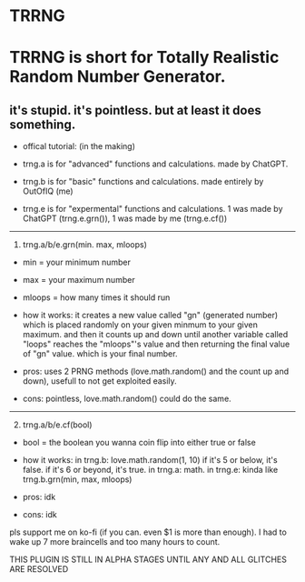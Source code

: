 # TRRNG

# TRRNG is short for Totally Realistic Random Number Generator.

## it's stupid. it's pointless. but at least it does something.

- offical tutorial: (in the making)

- trng.a is for "advanced" functions and calculations. made by ChatGPT.

- trng.b is for "basic" functions and calculations. made entirely by OutOfIQ (me)

- trng.e is for "expermental" functions and calculations. 1 was made by ChatGPT (trng.e.grn()), 1 was made by me (trng.e.cf())

---

1. trng.a/b/e.grn(min. max, mloops)

  - min = your minimum number

  - max = your maximum number

  - mloops = how many times it should run

  - how it works: it creates a new value called "gn" (generated number) which is placed randomly on
              your given minmum to your given maximum. and then it counts up and down until
              another variable called "loops" reaches the "mloops"'s value and then returning
              the final value of "gn" value. which is your final number.

  -  pros: uses 2 PRNG methods (love.math.random() and the count up and down), usefull to not get exploited easily. 

  - cons: pointless, love.math.random() could do the same.

---

2. trng.a/b/e.cf(bool)

  - bool = the boolean you wanna coin flip into either true or false

  - how it works: in trng.b: love.math.random(1, 10) if it's 5 or below, it's false. if it's 6 or beyond, it's true.
              in trng.a: math.
              in trng.e: kinda like trng.b.grn(min, max, mloops)

  - pros: idk

  - cons: idk

pls support me on ko-fi (if you can. even $1 is more than enough). I had to wake up 7 more braincells and too many hours to count.

THIS PLUGIN IS STILL IN ALPHA STAGES UNTIL ANY AND ALL GLITCHES ARE RESOLVED
